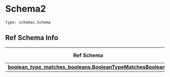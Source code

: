 # Schema2
```
type: schemas.Schema
```

## Ref Schema Info
Ref Schema | Input Type | Output Type
---------- | ---------- | -----------
[**boolean_type_matches_booleans.BooleanTypeMatchesBooleans**](../../../../../../../../components/schema/boolean_type_matches_booleans.md) | bool | bool

